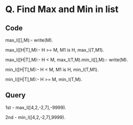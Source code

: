 # Q. Find Max and Min in list

## Code

max_l([],M):- write(M).

max_l([H|T],M):-
    H >= M,
    M1 is H,
    max_l(T,M1).

max_l([H|T],M):-
    H < M,
    max_l(T,M).min_l([],M):- write(M).

min_l([H|T],M):-
    H < M,
    M1 is H,
    min_l(T,M1).

min_l([H|T],M):-
    H >= M,
    min_l(T,M).

## Query

1st - max_l([4,2,-2,7],-9999).

2nd - min_l([4,2,-2,7],9999).
